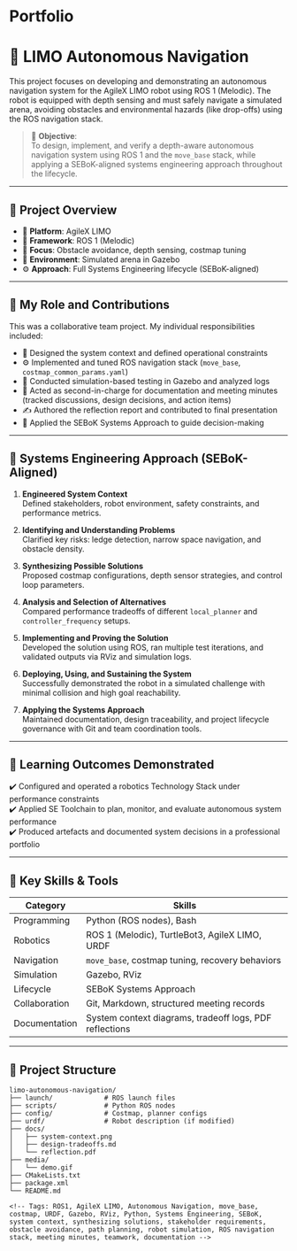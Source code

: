 # Portfolio
# 🤖 LIMO Autonomous Navigation

This project focuses on developing and demonstrating an autonomous navigation system for the AgileX LIMO robot using ROS 1 (Melodic). The robot is equipped with depth sensing and must safely navigate a simulated arena, avoiding obstacles and environmental hazards (like drop-offs) using the ROS navigation stack.

> 🎯 **Objective**:  
> To design, implement, and verify a depth-aware autonomous navigation system using ROS 1 and the `move_base` stack, while applying a SEBoK-aligned systems engineering approach throughout the lifecycle.

---

## 🧩 Project Overview

- 📍 **Platform**: AgileX LIMO
- 🧠 **Framework**: ROS 1 (Melodic)
- 🔎 **Focus**: Obstacle avoidance, depth sensing, costmap tuning
- 🧪 **Environment**: Simulated arena in Gazebo
- ⚙️ **Approach**: Full Systems Engineering lifecycle (SEBoK-aligned)

---

## 📘 My Role and Contributions

This was a collaborative team project. My individual responsibilities included:

- 🧠 Designed the system context and defined operational constraints
- ⚙️ Implemented and tuned ROS navigation stack (`move_base`, `costmap_common_params.yaml`)
- 🧪 Conducted simulation-based testing in Gazebo and analyzed logs
- 📝 Acted as second-in-charge for documentation and meeting minutes  
  (tracked discussions, design decisions, and action items)
- ✍️ Authored the reflection report and contributed to final presentation
- 🧭 Applied the SEBoK Systems Approach to guide decision-making

---

## 🧠 Systems Engineering Approach (SEBoK-Aligned)

1. **Engineered System Context**  
   Defined stakeholders, robot environment, safety constraints, and performance metrics.

2. **Identifying and Understanding Problems**  
   Clarified key risks: ledge detection, narrow space navigation, and obstacle density.

3. **Synthesizing Possible Solutions**  
   Proposed costmap configurations, depth sensor strategies, and control loop parameters.

4. **Analysis and Selection of Alternatives**  
   Compared performance tradeoffs of different `local_planner` and `controller_frequency` setups.

5. **Implementing and Proving the Solution**  
   Developed the solution using ROS, ran multiple test iterations, and validated outputs via RViz and simulation logs.

6. **Deploying, Using, and Sustaining the System**  
   Successfully demonstrated the robot in a simulated challenge with minimal collision and high goal reachability.

7. **Applying the Systems Approach**  
   Maintained documentation, design traceability, and project lifecycle governance with Git and team coordination tools.

---

## 📘 Learning Outcomes Demonstrated

✔️ Configured and operated a robotics Technology Stack under performance constraints  
✔️ Applied SE Toolchain to plan, monitor, and evaluate autonomous system performance  
✔️ Produced artefacts and documented system decisions in a professional portfolio

---

## 🧪 Key Skills & Tools

| Category | Skills |
|---------|--------|
| Programming | Python (ROS nodes), Bash |
| Robotics | ROS 1 (Melodic), TurtleBot3, AgileX LIMO, URDF |
| Navigation | `move_base`, costmap tuning, recovery behaviors |
| Simulation | Gazebo, RViz |
| Lifecycle | SEBoK Systems Approach |
| Collaboration | Git, Markdown, structured meeting records |
| Documentation | System context diagrams, tradeoff logs, PDF reflections |

---

## 📂 Project Structure

```text
limo-autonomous-navigation/
├── launch/             # ROS launch files
├── scripts/            # Python ROS nodes
├── config/             # Costmap, planner configs
├── urdf/               # Robot description (if modified)
├── docs/
│   ├── system-context.png
│   ├── design-tradeoffs.md
│   └── reflection.pdf
├── media/
│   └── demo.gif
├── CMakeLists.txt
├── package.xml
└── README.md

<!-- Tags: ROS1, AgileX LIMO, Autonomous Navigation, move_base, costmap, URDF, Gazebo, RViz, Python, Systems Engineering, SEBoK, system context, synthesizing solutions, stakeholder requirements, obstacle avoidance, path planning, robot simulation, ROS navigation stack, meeting minutes, teamwork, documentation -->
